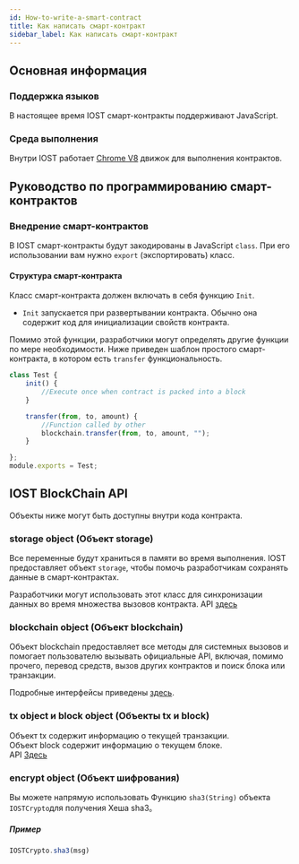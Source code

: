 ```yaml
---
id: How-to-write-a-smart-contract
title: Как написать смарт-контракт
sidebar_label: Как написать смарт-контракт
---
```


## Основная информация

### Поддержка языков

В настоящее время IOST смарт-контракты поддерживают JavaScript.

### Среда выполнения

Внутри IOST работает [Chrome V8](https://developers.google.com/v8) движок для выполнения контрактов.

## Руководство по программированию смарт-контрактов

### Внедрение смарт-контрактов

В IOST смарт-контракты будут закодированы в JavaScript `class`. При его использовании вам нужно `export` (экспортировать) класс.

#### Структура смарт-контракта

Класс смарт-контракта должен включать в себя функцию `Init`.

- `Init` запускается при развертывании контракта. Обычно она содержит код для инициализации свойств контракта.

Помимо этой функции, разработчики могут определять другие функции по мере необходимости. Ниже приведен шаблон простого смарт-контракта, в котором есть `transfer` функциональность.

```javascript
class Test {
    init() {
        //Execute once when contract is packed into a block
    }

    transfer(from, to, amount) {
        //Function called by other
        blockchain.transfer(from, to, amount, "");
    }

};
module.exports = Test;
```

## IOST BlockChain API
Объекты ниже могут быть доступны внутри кода контракта.

### storage object (Объект storage)

Все переменные будут храниться в памяти во время выполнения. IOST предоставляет объект `storage`, чтобы помочь разработчикам сохранять данные в смарт-контрактах.

Разработчики могут использовать этот класс для синхронизации данных во время множества вызовов контракта.
API [здесь](https://github.com/iost-official/go-iost/blob/master/vm/v8vm/v8/libjs/storage.js)



### blockchain object (Объект blockchain)

Объект blockchain предоставляет все методы для системных вызовов и помогает пользователю вызывать официальные API, включая, помимо прочего, перевод средств, вызов других контрактов и поиск блока или транзакции.

Подробные интерфейсы приведены [здесь](https://github.com/iost-official/go-iost/blob/master/vm/v8vm/v8/libjs/blockchain.js).


### tx object и block object (Объекты tx и block)
Объект tx содержит информацию о текущей транзакции.   
Объект block содержит информацию о текущем блоке.   
API [Здесь](https://github.com/iost-official/go-iost/blob/master/vm/v8vm/v8/sandbox.cc#L29)

### encrypt object (Объект шифрования)
Вы можете напрямую использовать Функцию ```sha3(String)``` объекта ```IOSTCrypto```для получения Хеша sha3。

##### Пример

```js
IOSTCrypto.sha3(msg)
```
